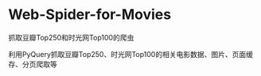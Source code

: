 # Web-Spider-for-Movies
抓取豆瓣Top250和时光网Top100的爬虫

利用PyQuery抓取豆瓣Top250、时光网Top100的相关电影数据、图片、页面缓存、分页爬取等
